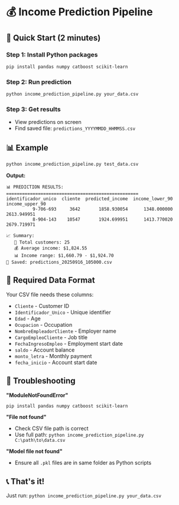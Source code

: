 # 💰 Income Prediction Pipeline

## 🚀 Quick Start (2 minutes)

### Step 1: Install Python packages
```bash
pip install pandas numpy catboost scikit-learn
```

### Step 2: Run prediction
```bash
python income_prediction_pipeline.py your_data.csv
```

### Step 3: Get results
- View predictions on screen
- Find saved file: `predictions_YYYYMMDD_HHMMSS.csv`

## 📊 Example

```bash
python income_prediction_pipeline.py test_data.csv
```

**Output:**
```
📊 PREDICTION RESULTS:
==================================================
identificador_unico  cliente  predicted_income  income_lower_90  income_upper_90
          9-706-693     3642       1858.930054      1348.000000      2613.949951
          8-904-143    10547       1924.699951      1413.770020      2679.719971

📈 Summary:
   👥 Total customers: 25
   💰 Average income: $1,824.55
   📊 Income range: $1,660.79 - $1,924.70
💾 Saved: predictions_20250916_105000.csv
```

## 📁 Required Data Format

Your CSV file needs these columns:
- `Cliente` - Customer ID
- `Identificador_Unico` - Unique identifier
- `Edad` - Age
- `Ocupacion` - Occupation
- `NombreEmpleadorCliente` - Employer name
- `CargoEmpleoCliente` - Job title
- `FechaIngresoEmpleo` - Employment start date
- `saldo` - Account balance
- `monto_letra` - Monthly payment
- `fecha_inicio` - Account start date

## 🔧 Troubleshooting

**"ModuleNotFoundError"**
```bash
pip install pandas numpy catboost scikit-learn
```

**"File not found"**
- Check CSV file path is correct
- Use full path: `python income_prediction_pipeline.py C:\path\to\data.csv`

**"Model file not found"**
- Ensure all `.pkl` files are in same folder as Python scripts

## 📞 That's it!

Just run: `python income_prediction_pipeline.py your_data.csv`
